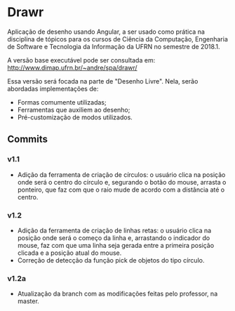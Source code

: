 # Drawr

Aplicação de desenho usando Angular, a ser usado como prática na disciplina de tópicos para os cursos de Ciência da Computação, Engenharia de Software e Tecnologia da Informação da UFRN no semestre de 2018.1.

A versão base executável pode ser consultada em:
http://www.dimap.ufrn.br/~andre/spa/drawr/

Essa versão será focada na parte de "Desenho Livre". Nela, serão abordadas implementações de:
- Formas comumente utilizadas;
- Ferramentas que auxiliem ao desenho;
- Pré-customização de modos utilizados.

## Commits
### v1.1
- Adição da ferramenta de criação de círculos: o usuário clica na posição onde será o centro do círculo e, segurando o botão do mouse, arrasta o ponteiro, que faz com que o raio mude de acordo com a distância até o centro.

### v1.2
- Adição da ferramenta de criação de linhas retas: o usuário clica na posição onde será o começo da linha e, arrastando o indicador do mouse, faz com que uma linha seja gerada entre a primeira posição clicada e a posição atual do mouse.
- Correção de detecção da função pick de objetos do tipo círculo.

### v1.2a
- Atualização da branch com as modificações feitas pelo professor, na master.